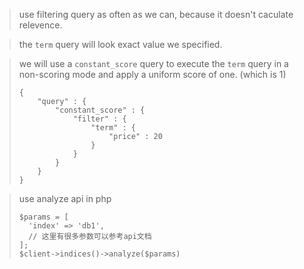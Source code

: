 > use filtering query as often as we can, because it doesn't caculate relevence.

>  the `term` query will look exact value we specified.

> we will use a `constant_score` query to execute the `term` query in a non-scoring mode and apply a uniform score of one. (which is 1)
>
> ```
> {
>     "query" : {
>         "constant_score" : { 
>             "filter" : {
>                 "term" : { 
>                     "price" : 20
>                 }
>             }
>         }
>     }
> }
> ```

>  use analyze api in php
>
> ```
> $params = [
>   'index' => 'db1',
>   // 这里有很多参数可以参考api文档
> ];
> $client->indices()->analyze($params)
> ```
>
> 



